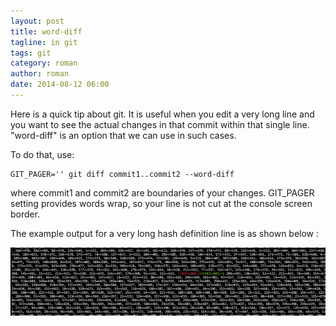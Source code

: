 ```yaml
---
layout: post
title: word-diff
tagline: in git
tags: git
category: roman
author: roman
date: 2014-08-12 06:00
---
```

Here is a quick tip about git. It is useful when you edit a very long line and you want to see the actual changes in that commit within that single line. "word-diff" is an option that we can use in such cases.

To do that, use:

	GIT_PAGER='' git diff commit1..commit2 --word-diff

where commit1 and commit2 are boundaries of your changes. GIT_PAGER setting provides words wrap, so your line is not cut at the console screen border.

The example output for a very long hash definition line is as shown below :

![git-pager](/assets/images/2014-08-12-word-diff.png)